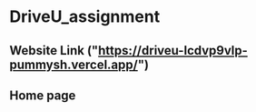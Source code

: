 # DriveU_assignment

## Website Link ("https://driveu-lcdvp9vlp-pummysh.vercel.app/")

## Home page 

